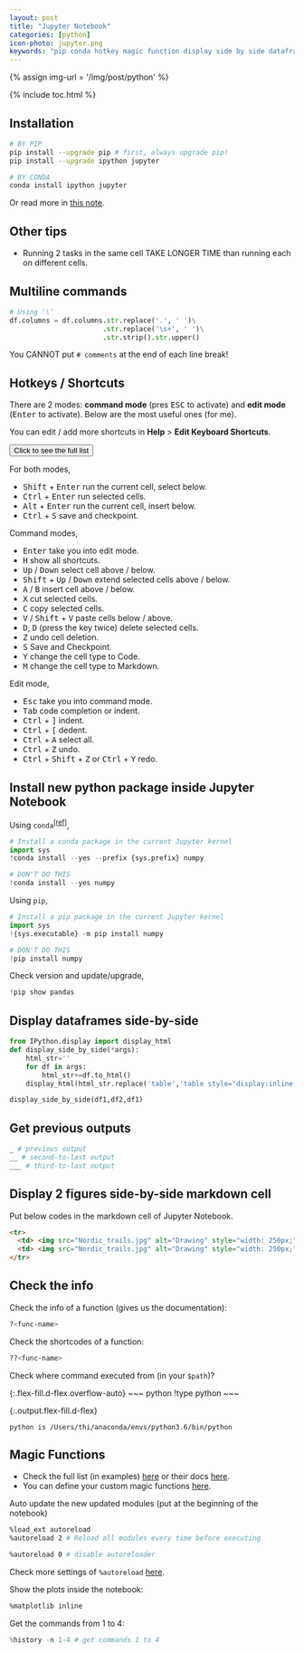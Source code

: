 ```yaml
---
layout: post
title: "Jupyter Notebook"
categories: [python]
icon-photo: jupyter.png
keywords: "pip conda hotkey magic function display side by side dataframes previous output hotkeys install packages multiline commands shortcuts pip conda figures markdown cell code cell check info system autoreload inline history description of a function IPython sys display_side_by_side version update upgrade"
---
```


{% assign img-url = '/img/post/python' %}

{% include toc.html %}

## Installation

~~~ bash
# BY PIP
pip install --upgrade pip # first, always upgrade pip!
pip install --upgrade ipython jupyter

# BY CONDA
conda install ipython jupyter
~~~

Or read more in [this note](/python-installation).

## Other tips

- Running 2 tasks in the same cell TAKE LONGER TIME than running each on different cells.

## Multiline commands

~~~ python
# Using '\'
df.columns = df.columns.str.replace('.', ' ')\
                       .str.replace('\s+', ' ')\
                       .str.strip().str.upper()
~~~

You CANNOT put `# comments` at the end of each line break!

## Hotkeys / Shortcuts

There are 2 modes: **command mode** (pres <kbd>ESC</kbd> to activate) and **edit mode** (<kbd>Enter</kbd> to activate). Below are the most useful ones (for me).

You can edit / add more shortcuts in **Help** > **Edit Keyboard Shortcuts**.

<div class="hide-show-box">
<button type="button" markdown="1" class="btn collapsed box-button" data-toggle="collapse" data-target="#box1ct">
Click to see the full list
</button>
<div id="box1ct" markdown="1" class="collapse multi-collapse box-content">

For both modes,

- <kbd>Shift</kbd> + <kbd>Enter</kbd> run the current cell, select below.
- <kbd>Ctrl</kbd> + <kbd>Enter</kbd> run selected cells.
- <kbd>Alt</kbd> + <kbd>Enter</kbd> run the current cell, insert below.
- <kbd>Ctrl</kbd> + <kbd>S</kbd> save and checkpoint.

Command modes,

- <kbd>Enter</kbd> take you into edit mode.
- <kbd>H</kbd> show all shortcuts.
- <kbd>Up</kbd> / <kbd>Down</kbd> select cell above / below.
- <kbd>Shift</kbd> + <kbd>Up</kbd> / <kbd>Down</kbd> extend selected cells above / below.
- <kbd>A</kbd> / <kbd>B</kbd> insert cell above / below.
- <kbd>X</kbd> cut selected cells.
- <kbd>C</kbd> copy selected cells.
- <kbd>V</kbd> / <kbd>Shift</kbd> + <kbd>V</kbd> paste cells below / above.
- <kbd>D</kbd>, <kbd>D</kbd> (press the key twice) delete selected cells.
- <kbd>Z</kbd> undo cell deletion.
- <kbd>S</kbd> Save and Checkpoint.
- <kbd>Y</kbd> change the cell type to Code.
- <kbd>M</kbd> change the cell type to Markdown.

Edit mode,

- <kbd>Esc</kbd> take you into command mode.
- <kbd>Tab</kbd> code completion or indent.
- <kbd>Ctrl</kbd> + <kbd>]</kbd> indent.
- <kbd>Ctrl</kbd> + <kbd>[</kbd> dedent.
- <kbd>Ctrl</kbd> + <kbd>A</kbd> select all.
- <kbd>Ctrl</kbd> + <kbd>Z</kbd> undo.
- <kbd>Ctrl</kbd> + <kbd>Shift</kbd> + <kbd>Z</kbd> or <kbd>Ctrl</kbd> + <kbd>Y</kbd> redo.

</div>
</div>

## Install new python package inside Jupyter Notebook

Using `conda`<sup>[[ref]](https://jakevdp.github.io/blog/2017/12/05/installing-python-packages-from-jupyter/)</sup>,

~~~ python
# Install a conda package in the current Jupyter kernel
import sys
!conda install --yes --prefix {sys.prefix} numpy

# DON'T DO THIS
!conda install --yes numpy
~~~

Using `pip`,

~~~ python
# Install a pip package in the current Jupyter kernel
import sys
!{sys.executable} -m pip install numpy

# DON'T DO THIS
!pip install numpy
~~~

Check version and update/upgrade,

~~~ python
!pip show pandas

~~~

## Display dataframes side-by-side

~~~ python
from IPython.display import display_html
def display_side_by_side(*args):
    html_str=''
    for df in args:
        html_str+=df.to_html()
    display_html(html_str.replace('table','table style="display:inline; margin-right: 5px;"'),raw=True)
~~~

~~~ python
display_side_by_side(df1,df2,df1)
~~~

## Get previous outputs

~~~ python
_ # previous output
__ # second-to-last output
___ # third-to-last output
~~~

## Display 2 figures side-by-side markdown cell

Put below codes in the markdown cell of Jupyter Notebook.

~~~ html
<tr>
  <td> <img src="Nordic_trails.jpg" alt="Drawing" style="width: 250px;"/> </td>
  <td> <img src="Nordic_trails.jpg" alt="Drawing" style="width: 250px;"/> </td>
</tr>
~~~

## Check the info

Check the info of a function (gives us the documentation):

~~~ bash
?<func-name>
~~~

Check the shortcodes of a function:

~~~ bash
??<func-name>
~~~

Check where command executed from (in your `$path`)?

<div class="d-md-flex" markdown="1">
{:.flex-fill.d-flex.overflow-auto}
~~~ python
!type python
~~~

{:.output.flex-fill.d-flex}
~~~
python is /Users/thi/anaconda/envs/python3.6/bin/python
~~~
</div>

## Magic Functions

- Check the full list (in examples) [here](https://nbviewer.jupyter.org/github/ipython/ipython/blob/1.x/examples/notebooks/Cell%20Magics.ipynb) or their docs [here](https://ipython.readthedocs.io/en/stable/interactive/magics.html).
- You can define your custom magic functions [here](https://ipython.readthedocs.io/en/stable/config/custommagics.html).

Auto update the new updated modules (put at the beginning of the notebook)

~~~ bash
%load_ext autoreload
%autoreload 2 # Reload all modules every time before executing

%autoreload 0 # disable autoreloader
~~~

Check more settings of `%autoreload` [here](https://ipython.org/ipython-doc/3/config/extensions/autoreload.html).

Show the plots inside the notebook:

~~~ bash
%matplotlib inline
~~~

Get the commands from 1 to 4:

~~~ python
%history -n 1-4 # get commands 1 to 4
~~~





